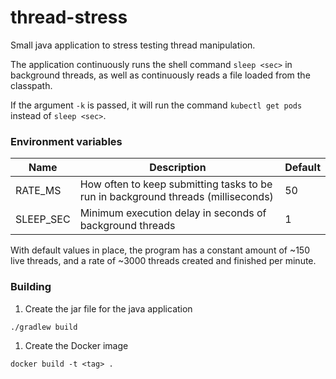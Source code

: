 # thread-stress

Small java application to stress testing thread manipulation.

The application continuously runs the shell command `sleep <sec>` in background threads, as well as continuously reads a file loaded from the classpath.

If the argument `-k` is passed, it will run the command `kubectl get pods` instead of `sleep <sec>`.

### Environment variables

|Name|Description|Default|
|----|-----------|-------|
|RATE_MS|How often to keep submitting tasks to be run in background threads (milliseconds)|50|
|SLEEP_SEC|Minimum execution delay in seconds of background threads|1|

With default values in place, the program has a constant amount of ~150 live threads, and a rate of ~3000 threads created and finished per minute.


### Building

1. Create the jar file for the java application

```shell
./gradlew build
```

1. Create the Docker image

```shell
docker build -t <tag> .
```
